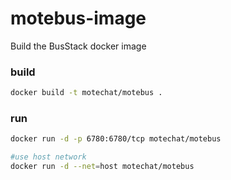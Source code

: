 # motebus-image
Build the BusStack docker image

### build
```bash
docker build -t motechat/motebus .
```
### run
```bash
docker run -d -p 6780:6780/tcp motechat/motebus 

#use host network
docker run -d --net=host motechat/motebus
```
